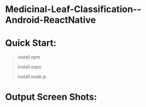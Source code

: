 # Medicinal-Leaf-Classification--Android-ReactNative

# Quick Start:
> install npm
> 
> install expo
> 
> install node js

# Output Screen Shots:

